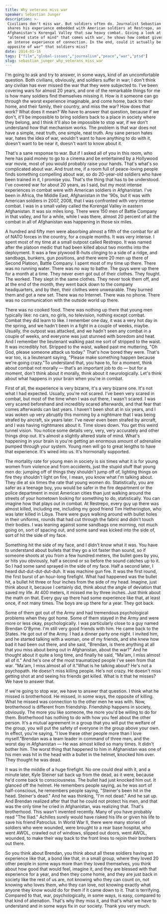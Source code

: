 ```yaml
---
title: Why veterans miss war
speaker: Sebastian Junger
description: >-
 Civilians don't miss war. But soldiers often do. Journalist Sebastian Junger
 shares his experience embedded with American soldiers at Restrepo, an outpost in
 Afghanistan's Korengal Valley that saw heavy combat. Giving a look at the
 "altered state of mind" that comes with war, he shows how combat gives soldiers
 an intense experience of connection. In the end, could it actually be "the
 opposite of war" that soldiers miss?
date: 2014-01-16
tags: ["film","global-issues","journalism","peace","war","ptsd"]
slug: sebastian_junger_why_veterans_miss_war
---
```


I'm going to ask and try to answer, in some ways, kind of an uncomfortable question. Both
civilians, obviously, and soldiers suffer in war; I don't think any civilian has ever
missed the war that they were subjected to. I've been covering wars for almost 20 years,
and one of the remarkable things for me is how many soldiers find themselves missing it.
How is it someone can go through the worst experience imaginable, and come home, back to
their home, and their family, their country, and miss the war? How does that work? What
does it mean? We have to answer that question, because if we don't, it'll be impossible to
bring soldiers back to a place in society where they belong, and I think it'll also be
impossible to stop war, if we don't understand how that mechanism works. The problem is
that war does not have a simple, neat truth, one simple, neat truth. Any sane person hates
war, hates the idea of war, wouldn't want to have anything to do with it, doesn't want to
be near it, doesn't want to know about it.

That's a sane response to war. But if I asked all of you in this room, who here has paid
money to go to a cinema and be entertained by a Hollywood war movie, most of you would
probably raise your hands. That's what's so complicated about war. And trust me, if a room
full of peace-loving people finds something compelling about war, so do 20-year-old
soldiers who have been trained in it, I promise you. That's the thing that has to be
understood. I've covered war for about 20 years, as I said, but my most intense experiences
in combat were with American soldiers in Afghanistan. I've been in Africa, the Middle
East, Afghanistan in the '90s, but it was with American soldiers in 2007, 2008, that I was
confronted with very intense combat. I was in a small valley called the Korengal Valley in
eastern Afghanistan. It was six miles long. There were 150 men of Battle Company in that
valley, and for a while, while I was there, almost 20 percent of all the combat in all of
Afghanistan was happening in those six miles.

A hundred and fifty men were absorbing almost a fifth of the combat for all of NATO forces
in the country, for a couple months. It was very intense. I spent most of my time at a
small outpost called Restrepo. It was named after the platoon medic that had been killed
about two months into the deployment. It was a few plywood B-huts clinging to a side of a
ridge, and sandbags, bunkers, gun positions, and there were 20 men up there of Second
Platoon, Battle Company. I spent most of my time up there. There was no running water.
There was no way to bathe. The guys were up there for a month at a time. They never even
got out of their clothes. They fought. The worked. They slept in the same clothes. They
never took them off, and at the end of the month, they went back down to the company
headquarters, and by then, their clothes were unwearable. They burned them and got a new
set. There was no Internet. There was no phone. There was no communication with the
outside world up there.

There was no cooked food. There was nothing up there that young men typically like: no
cars, no girls, no television, nothing except combat. Combat they did learn to like. I
remember one day, it was a very hot day in the spring, and we hadn't been in a fight in a
couple of weeks, maybe. Usually, the outpost was attacked, and we hadn't seen any combat
in a couple of weeks, and everyone was just stunned with boredom and heat. And I remember
the lieutenant walking past me sort of stripped to the waist. It was incredibly hot.
Stripped to the waist, walked past me muttering, "Oh God, please someone attack us today."
That's how bored they were. That's war too, is a lieutenant saying, "Please make something
happen because we're going crazy."To understand that, you have to, for a moment, think
about combat not morally — that's an important job to do — but for a moment, don't think
about it morally, think about it neurologically. Let's think about what happens in your
brain when you're in combat.

First of all, the experience is very bizarre, it's a very bizarre one. It's not what I had
expected. Usually, you're not scared. I've been very scared in combat, but most of the
time when I was out there, I wasn't scared. I was very scared beforehand and incredibly
scared afterwards, and that fear that comes afterwards can last years. I haven't been shot
at in six years, and I was woken up very abruptly this morning by a nightmare that I was
being strafed by aircraft, six years later. I've never even been strafed by aircraft, and
I was having nightmares about it. Time slows down. You get this weird tunnel vision. You
notice some details very, very, very accurately and other things drop out. It's almost a
slightly altered state of mind. What's happening in your brain is you're getting an
enormous amount of adrenaline pumped through your system. Young men will go to great
lengths to have that experience. It's wired into us. It's hormonally supported.

The mortality rate for young men in society is six times what it is for young women from
violence and from accidents, just the stupid stuff that young men do: jumping off of
things they shouldn't jump off of, lighting things on fire they shouldn't light on fire, I
mean, you know what I'm talking about. They die at six times the rate that young women do.
Statistically, you are safer as a teenage boy, you would be safer in the fire department
or the police department in most American cities than just walking around the streets of
your hometown looking for something to do, statistically. You can imagine how that plays
out in combat. At Restrepo, every guy up there was almost killed, including me, including
my good friend Tim Hetherington, who was later killed in Libya. There were guys walking
around with bullet holes in their uniforms, rounds that had cut through the fabric and
didn't touch their bodies. I was leaning against some sandbags one morning, not much going
on, sort of spacing out, and some sand was kicked into the side of, sort of hit the side
of my face.

Something hit the side of my face, and I didn't know what it was. You have to understand
about bullets that they go a lot faster than sound, so if someone shoots at you from a few
hundred meters, the bullet goes by you, or hits you obviously, half a second or so before
the sound catches up to it. So I had some sand sprayed in the side of my face. Half a
second later, I heard dut-dut-dut-dut-duh. It was machine gun fire. It was the first
round, the first burst of an hour-long firefight. What had happened was the bullet hit, a
bullet hit three or four inches from the side of my head. Imagine, just think about it,
because I certainly did, think about the angle of deviation that saved my life. At 400
meters, it missed me by three inches. Just think about the math on that. Every guy up
there had some experience like that, at least once, if not many times. The boys are up
there for a year. They got back.

Some of them got out of the Army and had tremendous psychological problems when they got
home. Some of them stayed in the Army and were more or less okay, psychologically. I was
particularly close to a guy named Brendan O'Byrne. I'm still very good friends with him.
He came back to the States. He got out of the Army. I had a dinner party one night. I
invited him, and he started talking with a woman, one of my friends, and she knew how bad
it had been out there, and she said, "Brendan, is there anything at all that you miss
about being out in Afghanistan, about the war?" And he thought about it quite a long time,
and finally he said, "Ma'am, I miss almost all of it." And he's one of the most
traumatized people I've seen from that war. "Ma'am, I miss almost all of it."What is he
talking about? He's not a psychopath. He doesn't miss killing people. He's not crazy. He
doesn't miss getting shot at and seeing his friends get killed. What is it that he misses?
We have to answer that.

If we're going to stop war, we have to answer that question. I think what he missed is
brotherhood. He missed, in some ways, the opposite of killing. What he missed was
connection to the other men he was with. Now, brotherhood is different from friendship.
Friendship happens in society, obviously. The more you like someone, the more you'd be
willing to do for them. Brotherhood has nothing to do with how you feel about the other
person. It's a mutual agreement in a group that you will put the welfare of the group, you
will put the safety of everyone in the group above your own. In effect, you're saying, "I
love these other people more than I love myself."Brendan was a team leader in command of
three men, and the worst day in Afghanistan — He was almost killed so many times. It
didn't bother him. The worst thing that happened to him in Afghanistan was one of his men
was hit in the head with a bullet in the helmet, knocked him over. They thought he was
dead.

It was in the middle of a huge firefight. No one could deal with it, and a minute later,
Kyle Steiner sat back up from the dead, as it were, because he'd come back to
consciousness. The bullet had just knocked him out. It glanced off the helmet. He
remembers people saying, as he was sort of half-conscious, he remembers people saying,
"Steiner's been hit in the head. Steiner's dead." And he was thinking, "I'm not dead." And
he sat up. And Brendan realized after that that he could not protect his men, and that was
the only time he cried in Afghanistan, was realizing that. That's brotherhood. This wasn't
invented recently. Many of you have probably read "The Iliad." Achilles surely would have
risked his life or given his life to save his friend Patroclus. In World War II, there
were many stories of soldiers who were wounded, were brought to a rear base hospital, who
went AWOL, crawled out of windows, slipped out doors, went AWOL, wounded, to make their
way back to the front lines to rejoin their brothers out there.

So you think about Brendan, you think about all these soldiers having an experience like
that, a bond like that, in a small group, where they loved 20 other people in some ways
more than they loved themselves, you think about how good that would feel, imagine it, and
they are blessed with that experience for a year, and then they come home, and they are
just back in society like the rest of us are, not knowing who they can count on, not
knowing who loves them, who they can love, not knowing exactly what anyone they know would
do for them if it came down to it. That is terrifying. Compared to that, war,
psychologically, in some ways, is easy, compared to that kind of alienation. That's why
they miss it, and that's what we have to understand and in some ways fix in our
society. Thank you very much.

<!--
ad_duration=3.33
event="TEDSalon NY2014"
external_start_time=0
has_talk_citation=0
intro_duration=11.82
is_subtitle_required="False"
is_talk_featured="True"
language="en"
language_swap="False"
native_language="en"
number_of_related_talks=6
number_of_speakers=1
number_of_subtitled_videos=26
number_of_tags=6
number_of_talk_download_languages=26
number_of_talk_more_resources=2
number_of_talk_recommendations=0
number_of_talks_take_actions=1
post_ad_duration=0.83
published_timestamp="2014-05-23 15:12:00"
recording_date="2014-01-16"
speaker_description="Journalist and documentarian"
speaker_is_published=1
speaker_name="Sebastian Junger"
talk_name="Why veterans miss war"
talks_tags=["film","global-issues","journalism","peace","war","ptsd"]
url_audio="https://download.ted.com/talks/SebastianJunger_2014S.mp3?apikey=acme-roadrunner"
url_photo_speaker="https://pe.tedcdn.com/images/ted/754f2a41f233633d247b8d21612d9fca225e0e85_254x191.jpg"
url_photo_talk="https://pe.tedcdn.com/images/ted/7378f62566fda3193f693a7fc150a2b82101a6ce_1600x1200.jpg"
url_webpage="https://www.ted.com/talks/sebastian_junger_why_veterans_miss_war"
video_type_name="TED Stage Talk"
-->